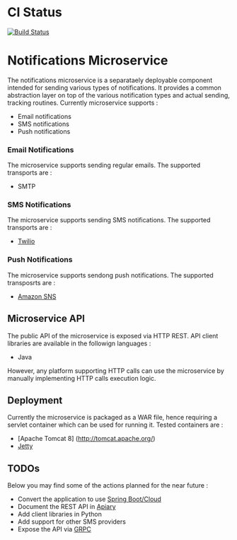 # CI Status
[![Build Status](https://travis-ci.org/sflpro/ms_notifications.svg?branch=master)](https://travis-ci.org/sflpro/ms_notifications)

# Notifications Microservice
The notifications microservice is a separataely deployable component intended for sending various types of notifications. It provides a common abstraction layer on top of the various notification types and actual sending, tracking routines.
Currently microservice supports :
* Email notifications
* SMS notifications
* Push notifications

### Email Notifications

The microservice supports sending regular emails. The supported transports are :
* SMTP

### SMS Notifications

The microservice supports sending SMS notifications. The supported transports are :
* [Twilio](https://www.twilio.com/) 

### Push Notifications

The microservice supports sendong push notifications. The supported transposrts are :
* [Amazon SNS](https://aws.amazon.com/sns/)

## Microservice API

The public API of the microservice is exposed via HTTP REST. API client libraries are available in the followign languages :
* Java

However, any platform supporting HTTP calls can use the microservice by manually implementing HTTP calls execution logic.

## Deployment

Currently the microservice is packaged as a WAR file, hence requiring a servlet container which can be used for running it. Tested containers are :
* [Apache Tomcat 8] (http://tomcat.apache.org/)
* [Jetty](https://eclipse.org/jetty/)

## TODOs

Below you may find some of the actions planned for the near future :
* Convert the application to use [Spring Boot/Cloud](http://projects.spring.io/spring-cloud/)
* Document the REST API in [Apiary](https://apiary.io/)
* Add client libraries in Python
* Add support for other SMS providers
* Expose the API via [GRPC](http://www.grpc.io/)
